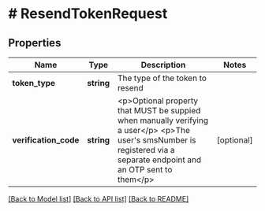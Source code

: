 # # ResendTokenRequest

## Properties

Name | Type | Description | Notes
------------ | ------------- | ------------- | -------------
**token_type** | **string** | The type of the token to resend | 
**verification_code** | **string** | &lt;p&gt;Optional property that MUST be suppied when manually verifying a user&lt;/p&gt; &lt;p&gt;The user&#39;s smsNumber is registered via a separate endpoint and an OTP sent to them&lt;/p&gt; | [optional] 

[[Back to Model list]](../../README.md#documentation-for-models) [[Back to API list]](../../README.md#documentation-for-api-endpoints) [[Back to README]](../../README.md)


